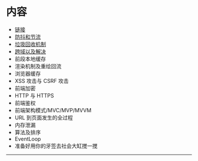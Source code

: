 # 内容

- [链接](https://juejin.im/post/5c6bab91f265da2dd94c9f9e)
- [防抖和节流](./1_节流和防抖)
- [垃圾回收机制](./2_垃圾回收机制)
- [跨域以及解决](./3_跨域以及解决)
- 前段本地缓存
- 渲染机制及重绘回流
- 浏览器缓存
- XSS 攻击与 CSRF 攻击
- 前端加密
- HTTP 与 HTTPS
- 前端鉴权
- 前端架构模式/MVC/MVP/MVVM
- URL 到页面发生的全过程
- 内存泄漏
- 算法及排序
- EventLoop
- 准备好用你的牙签去社会大缸搅一搅

---
